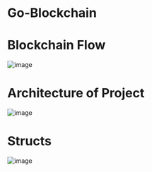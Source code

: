 # Go-Blockchain

# Blockchain Flow 
![image](https://github.com/Rahul-Prasad-07/Go-Blockchain/assets/99068989/39e89c36-fe35-461d-8876-fee0458150dc)

# Architecture of Project 
![image](https://github.com/Rahul-Prasad-07/Go-Blockchain/assets/99068989/3664d885-7f1f-4c85-bc62-7c3e8edbaeb2)

# Structs 
![image](https://github.com/Rahul-Prasad-07/Go-Blockchain/assets/99068989/c5b421b0-1c25-428b-acfd-b3dd11e83089)
